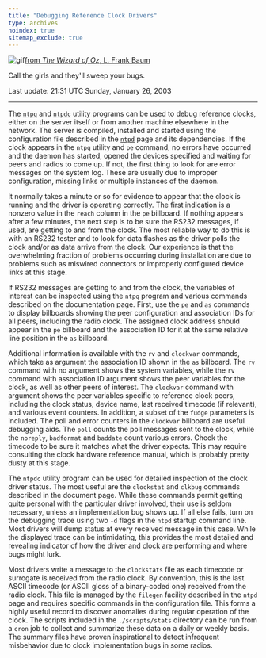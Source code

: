 ```yaml
---
title: "Debugging Reference Clock Drivers"
type: archives
noindex: true 
sitemap_exclude: true
---
```


![gif](/documentation/pic/oz2.gif)[from _The Wizard of Oz_, L. Frank Baum](/reflib/pictures/)

Call the girls and they'll sweep your bugs.

Last update: 21:31 UTC Sunday, January 26, 2003

* * *

The [<code>ntpq</code>](/documentation/4.2.0/ntpq/) and [<code>ntpdc</code>](/documentation/4.2.0/ntpdc/) utility programs can be used to debug reference clocks, either on the server itself or from another machine elsewhere in the network. The server is compiled, installed and started using the configuration file described in the [<code>ntpd</code>](/documentation/4.2.0/ntpd/) page and its dependencies. If the clock appears in the <code>ntpq</code> utility and <code>pe</code> command, no errors have occurred and the daemon has started, opened the devices specified and waiting for peers and radios to come up. If not, the first thing to look for are error messages on the system log. These are usually due to improper configuration, missing links or multiple instances of the daemon.

It normally takes a minute or so for evidence to appear that the clock is running and the driver is operating correctly. The first indication is a nonzero value in the <code>reach</code> column in the <code>pe</code> billboard. If nothing appears after a few minutes, the next step is to be sure the RS232 messages, if used, are getting to and from the clock. The most reliable way to do this is with an RS232 tester and to look for data flashes as the driver polls the clock and/or as data arrive from the clock. Our experience is that the overwhelming fraction of problems occurring during installation are due to problems such as miswired connectors or improperly configured device links at this stage.

If RS232 messages are getting to and from the clock, the variables of interest can be inspected using the <code>ntpq</code> program and various commands described on the documentation page. First, use the <code>pe</code> and <code>as</code> commands to display billboards showing the peer configuration and association IDs for all peers, including the radio clock. The assigned clock address should appear in the <code>pe</code> billboard and the association ID for it at the same relative line position in the <code>as</code> billboard.

Additional information is available with the <code>rv</code> and <code>clockvar</code> commands, which take as argument the association ID shown in the <code>as</code> billboard. The <code>rv</code> command with no argument shows the system variables, while the <code>rv</code> command with association ID argument shows the peer variables for the clock, as well as other peers of interest. The <code>clockvar</code> command with argument shows the peer variables specific to reference clock peers, including the clock status, device name, last received timecode (if relevant), and various event counters. In addition, a subset of the <code>fudge</code> parameters is included. The poll and error counters in the <code>clockvar</code> billboard are useful debugging aids. The <code>poll</code> counts the poll messages sent to the clock, while the <code>noreply</code>, <code>badformat</code> and <code>baddate</code> count various errors. Check the timecode to be sure it matches what the driver expects. This may require consulting the clock hardware reference manual, which is probably pretty dusty at this stage.

The <code>ntpdc</code> utility program can be used for detailed inspection of the clock driver status. The most useful are the <code>clockstat</code> and <code>clkbug</code> commands described in the document page. While these commands permit getting quite personal with the particular driver involved, their use is seldom necessary, unless an implementation bug shows up. If all else fails, turn on the debugging trace using two <code>-d</code> flags in the <code>ntpd</code> startup command line. Most drivers will dump status at every received message in this case. While the displayed trace can be intimidating, this provides the most detailed and revealing indicator of how the driver and clock are performing and where bugs might lurk.

Most drivers write a message to the <code>clockstats</code> file as each timecode or surrogate is received from the radio clock. By convention, this is the last ASCII timecode (or ASCII gloss of a binary-coded one) received from the radio clock. This file is managed by the <code>filegen</code> facility described in the <code>ntpd</code> page and requires specific commands in the configuration file. This forms a highly useful record to discover anomalies during regular operation of the clock. The scripts included in the <code>./scripts/stats</code> directory can be run from a <code>cron</code> job to collect and summarize these data on a daily or weekly basis. The summary files have proven inspirational to detect infrequent misbehavior due to clock implementation bugs in some radios.
